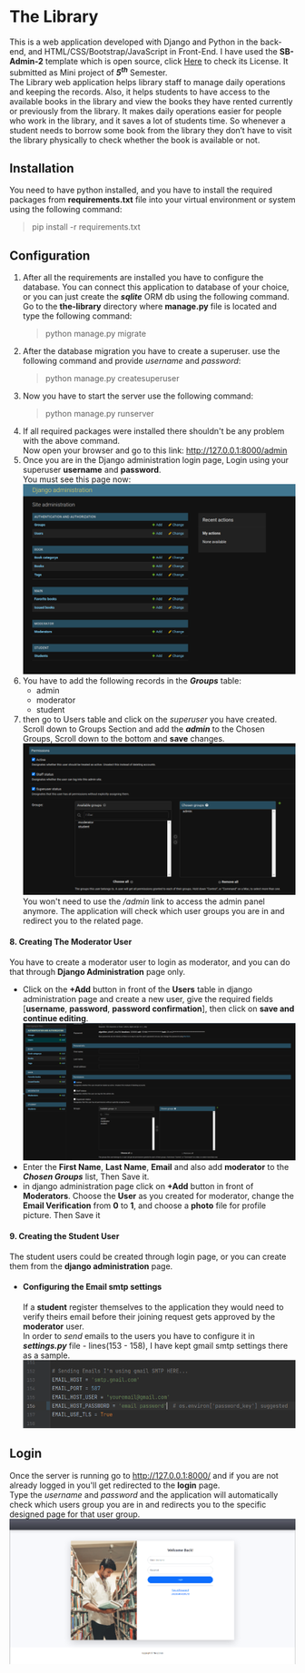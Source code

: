 # The Library
This is a web application developed with Django and Python in the back-end, and HTML/CSS/Bootstrap/JavaScript in Front-End.
I have used the **SB-Admin-2** template which is open source, click [Here](https://github.com/StartBootstrap/startbootstrap-sb-admin-2/blob/master/LICENSE) to check its License.
It submitted as Mini project of ***5<sup>th</sup>*** Semester.
<br> The Library web application helps library staff to manage daily operations and keeping the records. Also, it helps students to have access to the available books in the library and view the books they have rented currently or previously from the library. 
It makes daily operations easier for people who work in the library, and it saves a lot of students time. So whenever a student needs to borrow some book from the library they don’t have to visit the library physically to check whether the book is available or not.
<br>
## Installation
You need to have python installed, and you have to install the required packages from **requirements.txt** file into your virtual environment or system using the following command:
> pip install -r requirements.txt
## Configuration
1. After all the requirements are installed you have to configure the database. You can connect this application to database of your choice, or you can just create the ***sqlite*** ORM db using the following command.
Go to the **the-library** directory where **manage.py** file is located and type the following command:<br>
    > python manage.py migrate <br>
2. After the database migration you have to create a superuser. use the following command and provide *username* and *password*:<br>
   > python manage.py createsuperuser <br>
3. Now you have to start the server use the following command: <br>
    > python manage.py runserver <br>
4. If all required packages were installed there shouldn't be any problem with the above command. <br>
Now open your browser and go to this link: <http://127.0.0.1:8000/admin>
5. Once you are in the Django administration login page, Login using your superuser **username** and **password**. <br>
You must see this page now: <br>
![Django administration page](screenshots/01_django_admin.png) <br>
6. You have to add the following records in the ***Groups*** table:
   * admin
   * moderator
   * student
7. then go to Users table and click on the *superuser* you have created. Scroll down to Groups Section and add the ***admin*** to the Chosen Groups, Scroll down to the bottom and **save** changes.<br> 
![Django administration page](screenshots/02_user_groups.png)<br>
You won't need to use the */admin* link to access the admin panel anymore. The application will check which user groups you are in and redirect you to the related page. 
#### 8. Creating The Moderator User
   You have to create a moderator user to login as moderator, and you can do that through **Django Administration** page only.<br>
* Click on the **+Add** button in front of the **Users** table in django administration page and create a new user, give the required fields [**username**, **password**, **password confirmation**], then click on **save and continue editing**.  <br>
![Django administration page](screenshots/03_moderator_user.png) <br>
* Enter the **First Name**, **Last Name**, **Email** and also add **moderator** to the ***Chosen Groups*** list, Then Save it.
* in django administration page click on **+Add** button in front of ****Moderators****. Choose the **User** as you created for moderator, change the **Email Verification** from **0** to **1**, and choose a **photo** file for profile picture. Then Save it
#### 9. Creating the Student User
The student users could be created through login page, or you can create them from the **django administration** page. <br>
* #### Configuring the Email smtp settings
   If a **student** register themselves to the application they would need to verify theirs email before their joining request gets approved by the **moderator** user.<br>
In order to *send* emails to the users you have to configure it in ***settings.py*** file - lines(153 - 158), I have kept gmail smtp settings there as a sample. 
![Django administration page](screenshots/04_email_smtp_settings.png)

## Login
Once the server is running go to <http://127.0.0.1:8000/> and if you are not already logged in you'll get redirected to the **login** page.<br>
Type the *username* and *password* and the application will automatically check which users group you are in and redirects you to the specific designed page for that user group.
![Django administration page](screenshots/05_login_page.png)


